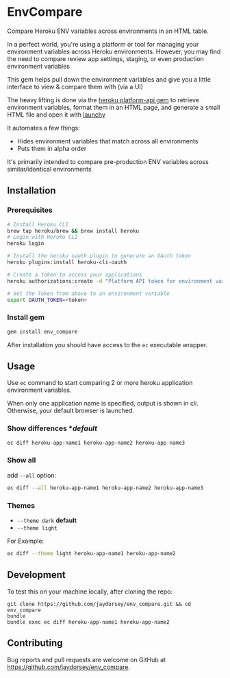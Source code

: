 # EnvCompare

Compare Heroku ENV variables across environments in an HTML
table.

In a perfect world, you're using a platform or tool for managing your
environment variables across Heroku environments. However, you may
find the need to compare review app settings, staging, or even
production environment variables

This gem helps pull down the environment variables and give you
a little interface to view & compare them with (via a UI)

The heavy lifting is done via the [heroku platform-api gem](https://github.com/heroku/platform-api)
to retrieve environment variables, format them in an HTML page, and
generate a small HTML file and open it with [launchy](https://github.com/copiousfreetime/launchy)

It automates a few things:
- Hides environment variables that match across all environments
- Puts them in alpha order

It's primarily intended to compare pre-production ENV variables
across similar/identical environments

## Installation

### Prerequisites

```bash
# Install Heroku CLI
brew tap heroku/brew && brew install heroku
# Login with Heroku CLI
heroku login

# Install the heroku oauth plugin to generate an OAuth token
heroku plugins:install heroku-cli-oauth

# Create a token to access your applications
heroku authorizations:create -d "Platform API token for environment variables"

# Set the Token from above to an environment variable
export OAUTH_TOKEN=<token>
```

### Install gem
```bash
gem install env_compare
```

After installation you should have access to the `ec` executable wrapper.

## Usage
Use `ec` command to start comparing 2 or more heroku application environment variables.

When only one application name is specified, output is shown in cli. Otherwise, your default browser is launched.

### Show **differences** **default*
```bash
ec diff heroku-app-name1 heroku-app-name2 heroku-app-name3
```

### Show **all**
add `--all` option:
```bash
ec diff --all heroku-app-name1 heroku-app-name2 heroku-app-name3
```

### Themes
- `--theme dark` **default**
- `--theme light`

For Example:
```bash
ec diff --theme light heroku-app-name1 heroku-app-name2
```

## Development

To test this on your machine locally, after cloning the repo:

    git clone https://github.com/jaydorsey/env_compare.git && cd env_compare
    bundle
    bundle exec ec diff heroku-app-name1 heroku-app-name2

## Contributing

Bug reports and pull requests are welcome on GitHub at https://github.com/jaydorsey/env_compare.
